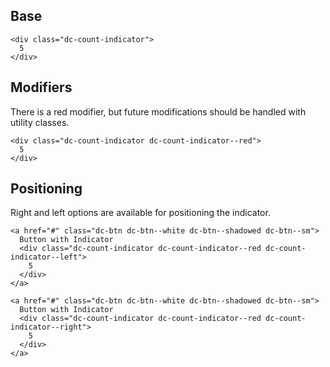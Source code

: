 ## Base

```html|show-source
<div class="dc-count-indicator">
  5
</div>
```

## Modifiers
There is a red modifier, but future modifications should be handled with utility classes.

```html|show-source
<div class="dc-count-indicator dc-count-indicator--red">
  5
</div>
```

## Positioning
Right and left options are available for positioning the indicator.

```html|show-source,span-3
<a href="#" class="dc-btn dc-btn--white dc-btn--shadowed dc-btn--sm">
  Button with Indicator
  <div class="dc-count-indicator dc-count-indicator--red dc-count-indicator--left">
    5
  </div>
</a>
```

```html|show-source,span-3
<a href="#" class="dc-btn dc-btn--white dc-btn--shadowed dc-btn--sm">
  Button with Indicator
  <div class="dc-count-indicator dc-count-indicator--red dc-count-indicator--right">
    5
  </div>
</a>
```